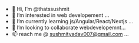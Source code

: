 - 👋 Hi, I’m @thatssushmit
- 👀 I’m interested in web developement  ...
- 🌱 I’m currently learning js/Angular/React/Nextjs ...
- 💞️ I’m looking to collaborate  webdevelopemnt...
- 📫  reach me @ sushmityadav007@gmail.com ...

<!---
thatssushmit/thatssushmit is a ✨ special ✨ repository because its `README.md` (this file) appears on your GitHub profile.
You can click the Preview link to take a look at your changes.
--->
